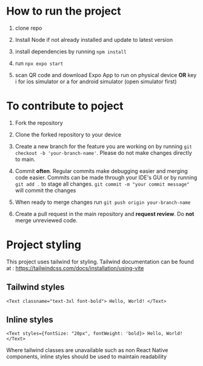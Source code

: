# How to run the project


1. clone repo

2. Install Node if not already installed and update to latest version

3. install dependencies by running ```npm install```

4. run ```npx expo start```

5. scan QR code and download Expo App to run on physical device **OR** key i for ios simulator or a for android simulator (open simulator first)

# To contribute to poject 

1. Fork the repository

2. Clone the forked repository to your device

3. Create a new branch for the feature you are working on by running ```git checkout -b 'your-branch-name'```. Please do not make changes directly to main.
 
4. Commit **often**. Regular commits make debugging easier and merging code easier. Commits can be made through your IDE's GUI or by running ```git add .``` to stage all changes. ```git commit -m "your commit message"``` will commit the changes
 
5. When ready to merge changes run ```git push origin your-branch-name```
 
6. Create a pull request in the main repository and **request review**. Do **not** merge unreviewed code.

# Project styling

This project uses tailwind for styling. Tailwind documentation can be found at : https://tailwindcss.com/docs/installation/using-vite

## Tailwind styles
```<Text classname="text-3xl font-bold"> Hello, World! </Text>```

## Inline styles

```<Text styles={fontSize: "20px", fontWeight: 'bold}> Hello, World! </Text>```


Where tailwind classes are unavailable such as non React Native components, inline styles should be used to maintain readability 


